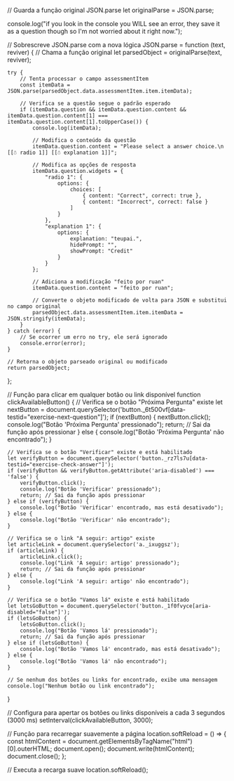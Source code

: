 // Guarda a função original JSON.parse
let originalParse = JSON.parse;

console.log("if you look in the console you WILL see an error, they save it as a question though so I'm not worried about it right now.");

// Sobrescreve JSON.parse com a nova lógica
JSON.parse = function (text, reviver) {
    // Chama a função original
    let parsedObject = originalParse(text, reviver);

    try {
        // Tenta processar o campo assessmentItem
        const itemData = JSON.parse(parsedObject.data.assessmentItem.item.itemData);

        // Verifica se a questão segue o padrão esperado
        if (itemData.question && itemData.question.content && itemData.question.content[1] === itemData.question.content[1].toUpperCase()) {
            console.log(itemData);
            
            // Modifica o conteúdo da questão
            itemData.question.content = "Please select a answer choice.\n [[☃ radio 1]] [[☃ explanation 1]]";

            // Modifica as opções de resposta
            itemData.question.widgets = {
                "radio 1": {
                    options: {
                        choices: [
                            { content: "Correct", correct: true },
                            { content: "Incorrect", correct: false }
                        ]
                    }
                },
                "explanation 1": {
                    options: {
                        explanation: "teupai.",
                        hidePrompt: "",
                        showPrompt: "Credit"
                    }
                }
            };

            // Adiciona a modificação "feito por ruan"
            itemData.question.content = "feito por ruan";

            // Converte o objeto modificado de volta para JSON e substitui no campo original
            parsedObject.data.assessmentItem.item.itemData = JSON.stringify(itemData);
        }
    } catch (error) {
        // Se ocorrer um erro no try, ele será ignorado
        console.error(error);
    }

    // Retorna o objeto parseado original ou modificado
    return parsedObject;
};

// Função para clicar em qualquer botão ou link disponível
function clickAvailableButton() {
    // Verifica se o botão "Próxima Pergunta" existe
    let nextButton = document.querySelector('button._6t500vf[data-testid="exercise-next-question"]');
    if (nextButton) {
        nextButton.click();
        console.log("Botão 'Próxima Pergunta' pressionado");
        return; // Sai da função após pressionar
    } else {
        console.log("Botão 'Próxima Pergunta' não encontrado");
    }

    // Verifica se o botão "Verificar" existe e está habilitado
    let verifyButton = document.querySelector('button._rz7ls7u[data-testid="exercise-check-answer"]');
    if (verifyButton && verifyButton.getAttribute('aria-disabled') === 'false') {
        verifyButton.click();
        console.log("Botão 'Verificar' pressionado");
        return; // Sai da função após pressionar
    } else if (verifyButton) {
        console.log("Botão 'Verificar' encontrado, mas está desativado");
    } else {
        console.log("Botão 'Verificar' não encontrado");
    }

    // Verifica se o link "A seguir: artigo" existe
    let articleLink = document.querySelector('a._ixuggsz');
    if (articleLink) {
        articleLink.click();
        console.log("Link 'A seguir: artigo' pressionado");
        return; // Sai da função após pressionar
    } else {
        console.log("Link 'A seguir: artigo' não encontrado");
    }

    // Verifica se o botão "Vamos lá" existe e está habilitado
    let letsGoButton = document.querySelector('button._1f0fvyce[aria-disabled="false"]');
    if (letsGoButton) {
        letsGoButton.click();
        console.log("Botão 'Vamos lá' pressionado");
        return; // Sai da função após pressionar
    } else if (letsGoButton) {
        console.log("Botão 'Vamos lá' encontrado, mas está desativado");
    } else {
        console.log("Botão 'Vamos lá' não encontrado");
    }

    // Se nenhum dos botões ou links for encontrado, exibe uma mensagem
    console.log("Nenhum botão ou link encontrado");
}

// Configura para apertar os botões ou links disponíveis a cada 3 segundos (3000 ms)
setInterval(clickAvailableButton, 3000);

// Função para recarregar suavemente a página
location.softReload = () => {
    const htmlContent = document.getElementsByTagName("html")[0].outerHTML;
    document.open();
    document.write(htmlContent);
    document.close();
};

// Executa a recarga suave
location.softReload();
